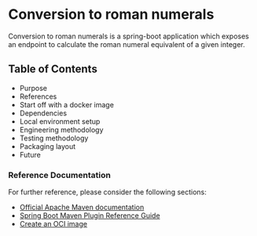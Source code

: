 # Conversion to roman numerals

Conversion to roman numerals is a spring-boot application which exposes an 
endpoint to 
calculate the roman numeral equivalent of a given integer.

## Table of Contents  

* Purpose
* References
* Start off with a docker image
* Dependencies
* Local environment setup
* Engineering methodology
* Testing methodology
* Packaging layout
* Future




### Reference Documentation

For further reference, please consider the following sections:

* [Official Apache Maven documentation](https://maven.apache.org/guides/index.html)
* [Spring Boot Maven Plugin Reference Guide](https://docs.spring.io/spring-boot/docs/2.4.3/maven-plugin/reference/html/)
* [Create an OCI image](https://docs.spring.io/spring-boot/docs/2.4.3/maven-plugin/reference/html/#build-image)

